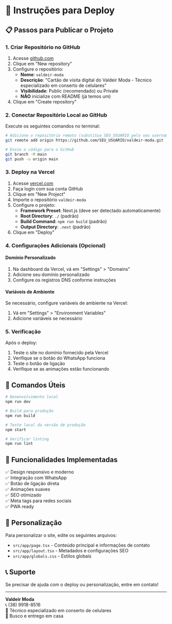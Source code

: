 # 🚀 Instruções para Deploy

## 📋 Passos para Publicar o Projeto

### 1. Criar Repositório no GitHub

1. Acesse [github.com](https://github.com)
2. Clique em "New repository"
3. Configure o repositório:
   - **Nome**: `valdeir-moda`
   - **Descrição**: "Cartão de visita digital do Valdeir Moda - Técnico especializado em conserto de celulares"
   - **Visibilidade**: Public (recomendado) ou Private
   - **NÃO** inicialize com README (já temos um)
4. Clique em "Create repository"

### 2. Conectar Repositório Local ao GitHub

Execute os seguintes comandos no terminal:

```bash
# Adicione o repositório remoto (substitua SEU_USUARIO pelo seu username do GitHub)
git remote add origin https://github.com/SEU_USUARIO/valdeir-moda.git

# Envie o código para o GitHub
git branch -M main
git push -u origin main
```

### 3. Deploy na Vercel

1. Acesse [vercel.com](https://vercel.com)
2. Faça login com sua conta GitHub
3. Clique em "New Project"
4. Importe o repositório `valdeir-moda`
5. Configure o projeto:
   - **Framework Preset**: Next.js (deve ser detectado automaticamente)
   - **Root Directory**: `./` (padrão)
   - **Build Command**: `npm run build` (padrão)
   - **Output Directory**: `.next` (padrão)
6. Clique em "Deploy"

### 4. Configurações Adicionais (Opcional)

#### Domínio Personalizado

1. Na dashboard da Vercel, vá em "Settings" > "Domains"
2. Adicione seu domínio personalizado
3. Configure os registros DNS conforme instruções

#### Variáveis de Ambiente

Se necessário, configure variáveis de ambiente na Vercel:

1. Vá em "Settings" > "Environment Variables"
2. Adicione variáveis se necessário

### 5. Verificação

Após o deploy:

1. Teste o site no domínio fornecido pela Vercel
2. Verifique se o botão do WhatsApp funciona
3. Teste o botão de ligação
4. Verifique se as animações estão funcionando

## 🔧 Comandos Úteis

```bash
# Desenvolvimento local
npm run dev

# Build para produção
npm run build

# Teste local da versão de produção
npm start

# Verificar linting
npm run lint
```

## 📱 Funcionalidades Implementadas

✅ Design responsivo e moderno  
✅ Integração com WhatsApp  
✅ Botão de ligação direta  
✅ Animações suaves  
✅ SEO otimizado  
✅ Meta tags para redes sociais  
✅ PWA ready

## 🎨 Personalização

Para personalizar o site, edite os seguintes arquivos:

- `src/app/page.tsx` - Conteúdo principal e informações de contato
- `src/app/layout.tsx` - Metadados e configurações SEO
- `src/app/globals.css` - Estilos globais

## 📞 Suporte

Se precisar de ajuda com o deploy ou personalização, entre em contato!

---

**Valdeir Moda**  
📞 (38) 9918-8516  
🔧 Técnico especializado em conserto de celulares  
🚗 Busco e entrego em casa

